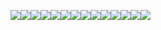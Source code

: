 [![](https://github-readme-stats.vercel.app/api?username=visnowden&bg_color=45,07112e,000&border_color=80ff00&text_color=fff&icon_color=0ef&ring_color=f0a&show=prs_merged&rank_icon=github&border_radius=20&hide_title=true&show_icons=true)](https://visnowden.github.io/visnowden)[![](https://github-readme-stats.vercel.app/api?username=visnowden&bg_color=50,0ef,fff,fff&hide_border=true&text_color=000&icon_color=000&ring_color=0ac&show=prs_merged&rank_icon=github&border_radius=20&hide_title=true&show_icons=true)](https://visnowden.github.io/visnowden)[![](https://github-readme-stats.vercel.app/api?username=visnowden&show=prs_merged&rank_icon=github&border_radius=20&hide_title=true&show_icons=true&theme=holi)](https://visnowden.github.io/visnowden)[![](https://github-readme-stats.vercel.app/api/top-langs/?username=visnowden&bg_color=45,07112e,000&border_color=80ff00&text_color=fff&border_radius=20&hide_title=true&langs_count=20&layout=compact)](https://visnowden.github.io/visnowden)[![](https://github-readme-stats.vercel.app/api/top-langs/?username=visnowden&bg_color=50,0ef,fff,fff&hide_border=true&text_color=000&border_radius=20&hide_title=true&langs_count=20&layout=compact)](https://visnowden.github.io/visnowden)[![](https://github-readme-stats.vercel.app/api/top-langs/?username=visnowden&border_radius=20&hide_title=true&theme=holi&langs_count=20&layout=compact)](https://visnowden.github.io/visnowden)[![](https://streak-stats.demolab.com?user=visnowden&border_radius=20&date_format=j%20M%5B%20Y%5D&card_width=195&border=80ff00&background=45%2C07112e%2C000&ring=005570&fire=1ff&currStreakNum=fff&currStreakLabel=fff&dates=1ff&hide_total_contributions=true&hide_longest_streak=true)](https://visnowden.github.io/visnowden)[![](https://streak-stats.demolab.com?user=visnowden&border_radius=20&date_format=j%20M%5B%20Y%5D&card_width=195&background=45%2C0ef%2Cfff&ring=0ac&fire=057&hide_border=true&currStreakNum=000&currStreakLabel=000&dates=000&hide_total_contributions=true&hide_longest_streak=true)](https://visnowden.github.io/visnowden)[![](https://streak-stats.demolab.com?user=visnowden&theme=holi-theme&border_radius=20&date_format=j%20M%5B%20Y%5D&card_width=195&hide_total_contributions=true&hide_longest_streak=true)](https://visnowden.github.io/visnowden)[![](https://streak-stats.demolab.com?user=visnowden&border_radius=20&date_format=j%20M%5B%20Y%5D&card_width=195&border=80ff00&background=45%2C07112e%2C000&sideNums=ff00b7&sideLabels=fff&dates=1ff&hide_total_contributions=true&hide_current_streak=true)](https://visnowden.github.io/visnowden)[![](https://streak-stats.demolab.com?user=visnowden&border_radius=20&date_format=j%20M%5B%20Y%5D&card_width=195&border=80ff00&background=45%2C0ef%2Cfff&hide_border=true&sideNums=000&sideLabels=000&dates=000&hide_total_contributions=true&hide_current_streak=true)](https://visnowden.github.io/visnowden)[![](https://streak-stats.demolab.com?user=visnowden&theme=holi-theme&border_radius=20&date_format=j%20M%5B%20Y%5D&card_width=195&hide_total_contributions=true&hide_current_streak=true)](https://visnowden.github.io/visnowden)[![](https://visnowden.github.io/visnowden/snk/gh_snk_dark.svg)](https://visnowden.github.io/visnowden)[![](https://visnowden.github.io/visnowden/snk/gh_snk.svg)](https://visnowden.github.io/visnowden)
